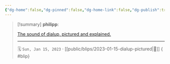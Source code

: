 ```yaml
---
{"dg-home":false,"dg-pinned":false,"dg-home-link":false,"dg-publish":true,"type":"blip","created-date":"2023-01-15T00:00:00","disabled rules":["yaml-title","yaml-title-alias","file-name-heading"],"title":"philipp @ 2023-01-15","dg-permalink":"2023/01/15/dialup-pictured/","updated-date":"2025-04-30T22:27:37","dg-path":"blips/2023-01-15-dialup-pictured.md","permalink":"/2023/01/15/dialup-pictured/","dgPassFrontmatter":true,"created":"2023-01-15T00:00:00","updated":"2025-04-30T22:27:37"}
---
```


> [!summary] **philipp**:
>
> [The sound of dialup, pictured and explained.](https://www.windytan.com/2012/11/the-sound-of-dialup-pictured.html)
> - - -
>
> 🗓️ `Sun, Jan 15, 2023` · [[public/blips/2023-01-15-dialup-pictured\|🔗]]
{ #blip}

